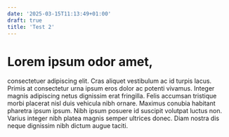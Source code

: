 ```yaml
---
date: '2025-03-15T11:13:49+01:00'
draft: true
title: 'Test 2'
---
```

# Lorem ipsum odor amet,
consectetuer adipiscing elit. Cras aliquet vestibulum ac id turpis lacus. Primis at consectetur urna ipsum eros dolor ac potenti vivamus. Integer magnis adipiscing netus dignissim erat fringilla. Felis accumsan tristique morbi placerat nisl duis vehicula nibh ornare. Maximus conubia habitant pharetra ipsum ipsum. Nibh ipsum posuere id suscipit volutpat luctus non. Varius integer nibh platea magnis semper ultrices donec. Diam nostra dis neque dignissim nibh dictum augue taciti.